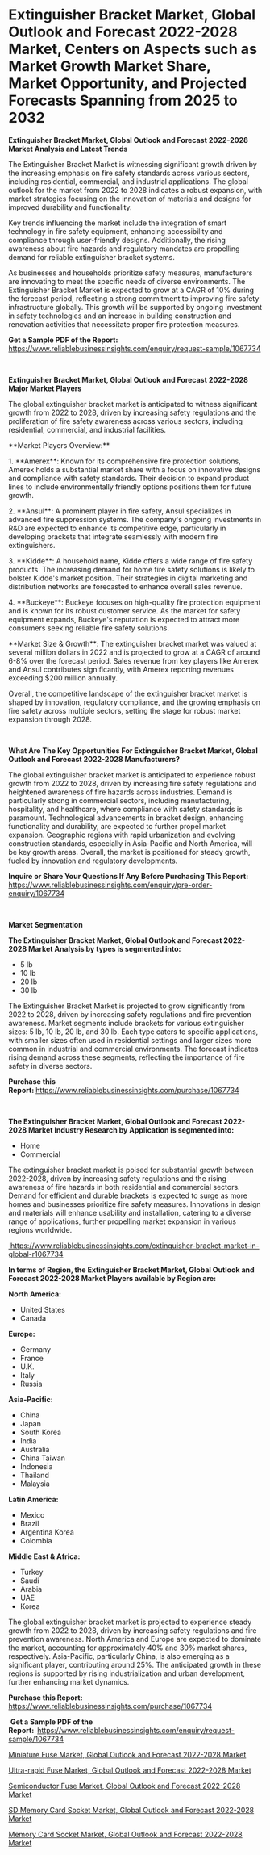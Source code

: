 <p><h1>Extinguisher Bracket Market, Global Outlook and Forecast 2022-2028 Market, Centers on Aspects such as Market Growth Market Share, Market Opportunity, and Projected Forecasts Spanning from 2025 to 2032</h1></p><p><strong>Extinguisher Bracket Market, Global Outlook and Forecast 2022-2028 Market Analysis and Latest Trends</strong></p>
<p><p>The Extinguisher Bracket Market is witnessing significant growth driven by the increasing emphasis on fire safety standards across various sectors, including residential, commercial, and industrial applications. The global outlook for the market from 2022 to 2028 indicates a robust expansion, with market strategies focusing on the innovation of materials and designs for improved durability and functionality. </p><p>Key trends influencing the market include the integration of smart technology in fire safety equipment, enhancing accessibility and compliance through user-friendly designs. Additionally, the rising awareness about fire hazards and regulatory mandates are propelling demand for reliable extinguisher bracket systems. </p><p>As businesses and households prioritize safety measures, manufacturers are innovating to meet the specific needs of diverse environments. The Extinguisher Bracket Market is expected to grow at a CAGR of 10% during the forecast period, reflecting a strong commitment to improving fire safety infrastructure globally. This growth will be supported by ongoing investment in safety technologies and an increase in building construction and renovation activities that necessitate proper fire protection measures.</p></p>
<p><strong>Get a Sample PDF of the Report:&nbsp;</strong> <a href="https://www.reliablebusinessinsights.com/enquiry/request-sample/1067734?utm_campaign=1119&utm_medium=2&utm_source=Github&utm_content=ia&utm_term=21032025&utm_id=extinguisher-bracket-market-global-outlook-and-forecast-2022-2028">https://www.reliablebusinessinsights.com/enquiry/request-sample/1067734</a></p>
<p>&nbsp;</p>
<p><strong>Extinguisher Bracket Market, Global Outlook and Forecast 2022-2028 Major Market Players</strong></p>
<p><p>The global extinguisher bracket market is anticipated to witness significant growth from 2022 to 2028, driven by increasing safety regulations and the proliferation of fire safety awareness across various sectors, including residential, commercial, and industrial facilities.</p><p>**Market Players Overview:**</p><p>1. **Amerex**: Known for its comprehensive fire protection solutions, Amerex holds a substantial market share with a focus on innovative designs and compliance with safety standards. Their decision to expand product lines to include environmentally friendly options positions them for future growth.</p><p>2. **Ansul**: A prominent player in fire safety, Ansul specializes in advanced fire suppression systems. The company's ongoing investments in R&D are expected to enhance its competitive edge, particularly in developing brackets that integrate seamlessly with modern fire extinguishers.</p><p>3. **Kidde**: A household name, Kidde offers a wide range of fire safety products. The increasing demand for home fire safety solutions is likely to bolster Kidde's market position. Their strategies in digital marketing and distribution networks are forecasted to enhance overall sales revenue.</p><p>4. **Buckeye**: Buckeye focuses on high-quality fire protection equipment and is known for its robust customer service. As the market for safety equipment expands, Buckeye's reputation is expected to attract more consumers seeking reliable fire safety solutions.</p><p>**Market Size & Growth**: The extinguisher bracket market was valued at several million dollars in 2022 and is projected to grow at a CAGR of around 6-8% over the forecast period. Sales revenue from key players like Amerex and Ansul contributes significantly, with Amerex reporting revenues exceeding $200 million annually.</p><p>Overall, the competitive landscape of the extinguisher bracket market is shaped by innovation, regulatory compliance, and the growing emphasis on fire safety across multiple sectors, setting the stage for robust market expansion through 2028.</p></p>
<p>&nbsp;</p>
<p><strong>What Are The Key Opportunities For Extinguisher Bracket Market, Global Outlook and Forecast 2022-2028 Manufacturers?</strong></p>
<p><p>The global extinguisher bracket market is anticipated to experience robust growth from 2022 to 2028, driven by increasing fire safety regulations and heightened awareness of fire hazards across industries. Demand is particularly strong in commercial sectors, including manufacturing, hospitality, and healthcare, where compliance with safety standards is paramount. Technological advancements in bracket design, enhancing functionality and durability, are expected to further propel market expansion. Geographic regions with rapid urbanization and evolving construction standards, especially in Asia-Pacific and North America, will be key growth areas. Overall, the market is positioned for steady growth, fueled by innovation and regulatory developments.</p></p>
<p><strong>Inquire or Share Your Questions If Any Before Purchasing This Report:</strong> <a href="https://www.reliablebusinessinsights.com/enquiry/pre-order-enquiry/1067734?utm_campaign=1119&utm_medium=2&utm_source=Github&utm_content=ia&utm_term=21032025&utm_id=extinguisher-bracket-market-global-outlook-and-forecast-2022-2028">https://www.reliablebusinessinsights.com/enquiry/pre-order-enquiry/1067734</a></p>
<p>&nbsp;</p>
<p><strong>Market Segmentation</strong></p>
<p><strong>The Extinguisher Bracket Market, Global Outlook and Forecast 2022-2028 Market Analysis by types is segmented into:</strong></p>
<p><ul><li>5 lb</li><li>10 lb</li><li>20 lb</li><li>30 lb</li></ul></p>
<p><p>The Extinguisher Bracket Market is projected to grow significantly from 2022 to 2028, driven by increasing safety regulations and fire prevention awareness. Market segments include brackets for various extinguisher sizes: 5 lb, 10 lb, 20 lb, and 30 lb. Each type caters to specific applications, with smaller sizes often used in residential settings and larger sizes more common in industrial and commercial environments. The forecast indicates rising demand across these segments, reflecting the importance of fire safety in diverse sectors.</p></p>
<p><strong>Purchase this Report:&nbsp;</strong><a href="https://www.reliablebusinessinsights.com/purchase/1067734?utm_campaign=1119&utm_medium=2&utm_source=Github&utm_content=ia&utm_term=21032025&utm_id=extinguisher-bracket-market-global-outlook-and-forecast-2022-2028">https://www.reliablebusinessinsights.com/purchase/1067734</a></p>
<p>&nbsp;</p>
<p><strong>The Extinguisher Bracket Market, Global Outlook and Forecast 2022-2028 Market Industry Research by Application is segmented into:</strong></p>
<p><ul><li>Home</li><li>Commercial</li></ul></p>
<p><p>The extinguisher bracket market is poised for substantial growth between 2022-2028, driven by increasing safety regulations and the rising awareness of fire hazards in both residential and commercial sectors. Demand for efficient and durable brackets is expected to surge as more homes and businesses prioritize fire safety measures. Innovations in design and materials will enhance usability and installation, catering to a diverse range of applications, further propelling market expansion in various regions worldwide.</p></p>
<p><a href="https://www.reliablebusinessinsights.com/extinguisher-bracket-market-in-global-r1067734?utm_campaign=1119&utm_medium=2&utm_source=Github&utm_content=ia&utm_term=21032025&utm_id=extinguisher-bracket-market-global-outlook-and-forecast-2022-2028">&nbsp;https://www.reliablebusinessinsights.com/extinguisher-bracket-market-in-global-r1067734</a></p>
<p><strong>In terms of Region, the Extinguisher Bracket Market, Global Outlook and Forecast 2022-2028 Market Players available by Region are:</strong></p>
<p>
    <p> <strong> North America: </strong>
        <ul>
            <li>United States</li>
            <li>Canada</li>
        </ul>
        </p> 
    <p> <strong> Europe: </strong>
        <ul>
            <li>Germany</li>
            <li>France</li>
            <li>U.K.</li>
            <li>Italy</li>
            <li>Russia</li>
        </ul>
        </p> 
    <p> <strong> Asia-Pacific: </strong>
        <ul>
            <li>China</li>
            <li>Japan</li>
            <li>South Korea</li>
            <li>India</li>
            <li>Australia</li>
            <li>China Taiwan</li>
            <li>Indonesia</li>
            <li>Thailand</li>
            <li>Malaysia</li>
        </ul>
        </p> 
    <p> <strong> Latin America: </strong>
        <ul>
            <li>Mexico</li>
            <li>Brazil</li>
            <li>Argentina Korea</li>
            <li>Colombia</li>
        </ul>
        </p> 
    <p> <strong> Middle East & Africa: </strong>
        <ul>
            <li>Turkey</li>
            <li>Saudi</li>
            <li>Arabia</li>
            <li>UAE</li>
            <li>Korea</li>
        </ul>
    </p>
    </p>
<p><p>The global extinguisher bracket market is projected to experience steady growth from 2022 to 2028, driven by increasing safety regulations and fire prevention awareness. North America and Europe are expected to dominate the market, accounting for approximately 40% and 30% market shares, respectively. Asia-Pacific, particularly China, is also emerging as a significant player, contributing around 25%. The anticipated growth in these regions is supported by rising industrialization and urban development, further enhancing market dynamics.</p></p>
<p><strong>Purchase this Report: </strong><a href="https://www.reliablebusinessinsights.com/purchase/1067734?utm_campaign=1119&utm_medium=2&utm_source=Github&utm_content=ia&utm_term=21032025&utm_id=extinguisher-bracket-market-global-outlook-and-forecast-2022-2028">https://www.reliablebusinessinsights.com/purchase/1067734</a></p>
<p>&nbsp;<strong>Get a Sample PDF of the Report:&nbsp;&nbsp;</strong><a href="https://www.reliablebusinessinsights.com/enquiry/request-sample/1067734?utm_campaign=1119&utm_medium=2&utm_source=Github&utm_content=ia&utm_term=21032025&utm_id=extinguisher-bracket-market-global-outlook-and-forecast-2022-2028">https://www.reliablebusinessinsights.com/enquiry/request-sample/1067734</a></p>
<p><strong></strong></p>
<p><p><a href="https://github.com/mismannely/Market-Research-Report-List-1/blob/main/miniature-fuse-market-global-outlook-and-forecast-2022-2028-market.md?utm_campaign=1119&utm_medium=2&utm_source=Github&utm_content=ia&utm_term=21032025&utm_id=extinguisher-bracket-market-global-outlook-and-forecast-2022-2028">Miniature Fuse Market, Global Outlook and Forecast 2022-2028 Market</a></p><p><a href="https://github.com/klenaestien23/Market-Research-Report-List-1/blob/main/ultra-rapid-fuse-market-global-outlook-and-forecast-2022-2028-market.md?utm_campaign=1119&utm_medium=2&utm_source=Github&utm_content=ia&utm_term=21032025&utm_id=extinguisher-bracket-market-global-outlook-and-forecast-2022-2028">Ultra-rapid Fuse Market, Global Outlook and Forecast 2022-2028 Market</a></p><p><a href="https://github.com/ishikodehira/Market-Research-Report-List-1/blob/main/semiconductor-fuse-market-global-outlook-and-forecast-2022-2028-market.md?utm_campaign=1119&utm_medium=2&utm_source=Github&utm_content=ia&utm_term=21032025&utm_id=extinguisher-bracket-market-global-outlook-and-forecast-2022-2028">Semiconductor Fuse Market, Global Outlook and Forecast 2022-2028 Market</a></p><p><a href="https://github.com/tahjaylestro/Market-Research-Report-List-1/blob/main/sd-memory-card-socket-market-global-outlook-and-forecast-2022-2028-market.md?utm_campaign=1119&utm_medium=2&utm_source=Github&utm_content=ia&utm_term=21032025&utm_id=extinguisher-bracket-market-global-outlook-and-forecast-2022-2028">SD Memory Card Socket Market, Global Outlook and Forecast 2022-2028 Market</a></p><p><a href="https://github.com/filinjaic7/Market-Research-Report-List-1/blob/main/memory-card-socket-market-global-outlook-and-forecast-2022-2028-market.md?utm_campaign=1119&utm_medium=2&utm_source=Github&utm_content=ia&utm_term=21032025&utm_id=extinguisher-bracket-market-global-outlook-and-forecast-2022-2028">Memory Card Socket Market, Global Outlook and Forecast 2022-2028 Market</a></p></p>